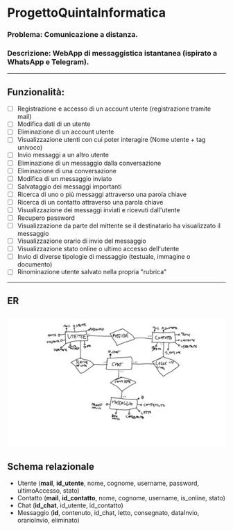 # ProgettoQuintaInformatica

### Problema: Comunicazione a distanza.
### Descrizione: WebApp di messaggistica istantanea (ispirato a WhatsApp e Telegram).
---
## Funzionalità:
- [ ] Registrazione e accesso di un account utente (registrazione tramite mail)
- [ ] Modifica dati di un utente
- [ ] Eliminazione di un account utente
- [ ] Visualizzazione utenti con cui poter interagire (Nome utente + tag univoco)
- [ ] Invio messaggi a un altro utente
- [ ] Eliminazione di un messaggio dalla conversazione
- [ ] Eliminazione di una conversazione
- [ ] Modifica di un messaggio inviato
- [ ] Salvataggio dei messaggi importanti
- [ ] Ricerca di uno o più messaggi attraverso una parola chiave
- [ ] Ricerca di un contatto attraverso una parola chiave
- [ ] Visualizzazione dei messaggi inviati e ricevuti dall'utente
- [ ] Recupero password
- [ ] Visualizzazione da parte del mittente se il destinatario ha visualizzato il messaggio
- [ ] Visualizzazione orario di invio del messaggio
- [ ] Visualizzazione stato online o ultimo accesso dell'utente
- [ ] Invio di diverse tipologie di messaggio (testuale, immagine o documento)
- [ ] Rinominazione utente salvato nella propria "rubrica"
---
## ER
![Screenshot](ER.png)
---
## Schema relazionale
- Utente (<b>mail</b>, <b>id_utente</b>, nome, cognome, username, password, ultimoAccesso, stato)
- Contatto (<b>mail</b>, <b>id_contatto</b>, nome, cognome, username, is_online, stato)
- Chat (<b>id_chat</b>, id_utente, id_contatto)
- Messaggio (<b>id</b>, contenuto, id_chat, letto, consegnato, dataInvio, orarioInvio, eliminato)

